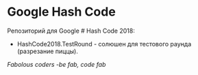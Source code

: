 Google Hash Code
=========

Репозиторий для Google # Hash Code 2018:

* HashCode2018.TestRound - солюшен для тестового раунда (разрезание пиццы).

_Fabolous coders -be fab, code fab_



